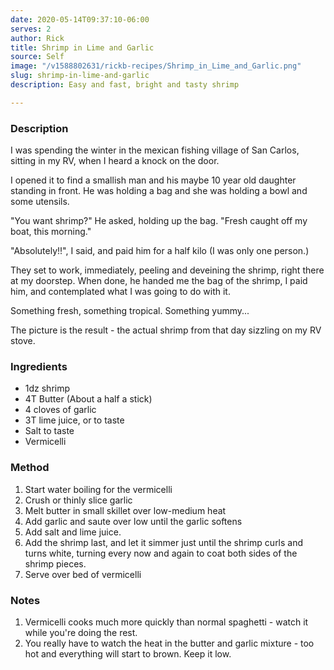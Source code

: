 ```yaml
---
date: 2020-05-14T09:37:10-06:00
serves: 2
author: Rick
title: Shrimp in Lime and Garlic
source: Self
image: "/v1588802631/rickb-recipes/Shrimp_in_Lime_and_Garlic.png"
slug: shrimp-in-lime-and-garlic
description: Easy and fast, bright and tasty shrimp

---
```

### Description

I was spending the winter in the mexican fishing village of San Carlos, sitting in my RV, when I heard a knock on the door.

I opened it to find a smallish man and his maybe 10 year old daughter standing in front.  He was holding a bag and she was holding a bowl and some utensils.

"You want shrimp?" He asked, holding up the bag.  "Fresh caught off my boat, this morning."

"Absolutely!!", I said, and paid him for a half kilo (I was only one person.)

They set to work, immediately, peeling and deveining the shrimp, right there at my doorstep.  When done, he handed me the bag of the shrimp, I paid him, and contemplated what I was going to do with it.

Something fresh, something tropical. Something yummy...

The picture is the result - the actual shrimp from that day sizzling on my RV stove.

### Ingredients

* 1dz shrimp
* 4T Butter (About a half a stick)
* 4 cloves of garlic
* 3T lime juice, or to taste
* Salt to taste
* Vermicelli

### Method

1. Start water boiling for the vermicelli
2. Crush or thinly slice garlic
3. Melt butter in small skillet over low-medium heat
4. Add garlic and saute over low until the garlic softens
5. Add salt and lime juice.
6. Add the shrimp last, and let it simmer just until the shrimp curls and turns white, turning every now and again to coat both sides of the shrimp pieces.
7. Serve over bed of vermicelli

### Notes

1. Vermicelli cooks much more quickly than normal spaghetti - watch it while you're doing the rest.
2. You really have to watch the heat in the butter and garlic mixture - too hot and everything will start to brown.  Keep it low.